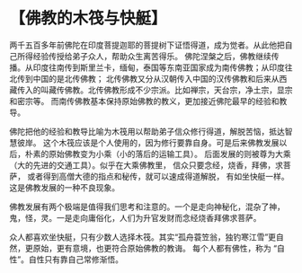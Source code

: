 # 【佛教的木筏与快艇】

两千五百多年前佛陀在印度菩提迦耶的菩提树下证悟得道，成为觉者。从此他把自己所得经验传授给弟子众人，帮助众生离苦得乐。
佛陀涅槃之后，佛教继续传播。从印度往南传到斯里兰卡，缅甸，泰国等东南亚国家成为南传佛教；从印度往北传到中国的是北传佛教；
北传佛教又分从汉朝传入中国的汉传佛教和后来从西藏传入的叫藏传佛教。北传佛教形成不少宗派。比如禅宗，天台宗，净土宗，显宗和密宗等。
而南传佛教基本保持原始佛教的教义，更加接近佛陀最早的经验和教导。

佛陀把他的经验和教导比喻为木筏用以帮助弟子信众修行得道，解脱苦恼，抵达智慧彼岸。
这个木筏应该是个人使用的，因为修行要靠自身。可是后来佛教发展以后，朴素的原始佛教变为小乘（小的落后的运输工具）。
后面发展的则被尊为大乘（大的先进的交通工具）。似乎在大乘佛教里， 信众只要念经，烧香，拜佛，求菩萨，
或者得到高僧大德的指点和秘传，就可以速成得道解脱， 有如坐快艇一样。这是佛教发展的一种不良现象。

佛教发展有两个极端是值得我们思考和注意的。一个是走向神秘化，混杂了神，鬼，怪，灵。一是走向庸俗化，人们为升官发财而念经烧香拜佛求菩萨。

众人都喜欢坐快艇，只有少数人选择木筏。其实“孤舟蓑笠翁，独钓寒江雪”更自然，更原始，更有意境，也更符合原始佛教的教诲。
每个人都有佛性，称为 “自性”。自性只有靠自己常修渐悟。
